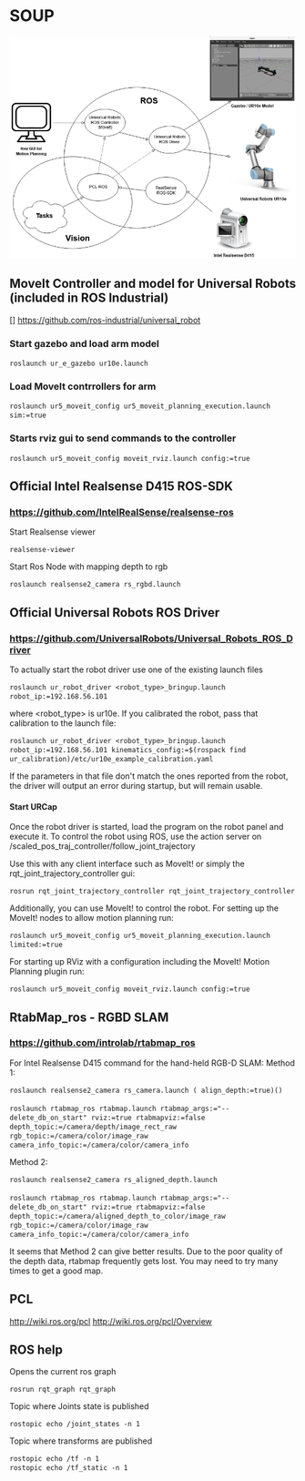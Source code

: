 # SOUP




![ROS_Diagram](/images/ros_diagram.png)




## MoveIt Controller and model for Universal Robots (included in ROS Industrial)
[]  https://github.com/ros-industrial/universal_robot

### Start gazebo and load arm model

    roslaunch ur_e_gazebo ur10e.launch

### Load MoveIt contrrollers for arm

    roslaunch ur5_moveit_config ur5_moveit_planning_execution.launch sim:=true

### Starts rviz gui to send commands to the controller

    roslaunch ur5_moveit_config moveit_rviz.launch config:=true




## Official Intel Realsense D415 ROS-SDK 
### https://github.com/IntelRealSense/realsense-ros
Start Realsense viewer
    
    realsense-viewer

Start Ros Node with mapping depth to rgb
    
    roslaunch realsense2_camera rs_rgbd.launch


## Official Universal Robots ROS Driver
### https://github.com/UniversalRobots/Universal_Robots_ROS_Driver

To actually start the robot driver use one of the existing launch files

    roslaunch ur_robot_driver <robot_type>_bringup.launch robot_ip:=192.168.56.101

where <robot_type> is ur10e. 
If you calibrated the robot, pass that calibration to the launch file:

    roslaunch ur_robot_driver <robot_type>_bringup.launch robot_ip:=192.168.56.101 kinematics_config:=$(rospack find ur_calibration)/etc/ur10e_example_calibration.yaml

If the parameters in that file don't match the ones reported from the robot, the driver will output an error during startup, but will remain usable.

#### Start URCap
Once the robot driver is started, load the program on the robot panel and execute it. 
To control the robot using ROS, use the action server on /scaled_pos_traj_controller/follow_joint_trajectory

Use this with any client interface such as MoveIt! or simply the rqt_joint_trajectory_controller gui:

    rosrun rqt_joint_trajectory_controller rqt_joint_trajectory_controller

Additionally, you can use MoveIt! to control the robot. For setting up the MoveIt! nodes to allow motion planning run:

    roslaunch ur5_moveit_config ur5_moveit_planning_execution.launch limited:=true

For starting up RViz with a configuration including the MoveIt! Motion Planning plugin run:

    roslaunch ur5_moveit_config moveit_rviz.launch config:=true



## RtabMap_ros - RGBD SLAM
### https://github.com/introlab/rtabmap_ros

For Intel Realsense D415 command for the hand-held RGB-D SLAM:
Method 1:
    
    roslaunch realsense2_camera rs_camera.launch ( align_depth:=true)()
    
    roslaunch rtabmap_ros rtabmap.launch rtabmap_args:="--delete_db_on_start" rviz:=true rtabmapviz:=false     depth_topic:=/camera/depth/image_rect_raw rgb_topic:=/camera/color/image_raw camera_info_topic:=/camera/color/camera_info

Method 2:

    roslaunch realsense2_camera rs_aligned_depth.launch

    roslaunch rtabmap_ros rtabmap.launch rtabmap_args:="--delete_db_on_start" rviz:=true rtabmapviz:=false depth_topic:=/camera/aligned_depth_to_color/image_raw rgb_topic:=/camera/color/image_raw camera_info_topic:=/camera/color/camera_info

It seems that Method 2 can give better results. Due to the poor quality of the depth data, rtabmap frequently gets lost. You may need to try many times to get a good map.

## PCL
http://wiki.ros.org/pcl
http://wiki.ros.org/pcl/Overview




## ROS help
Opens the current ros graph

    rosrun rqt_graph rqt_graph

Topic where Joints state is published  

    rostopic echo /joint_states -n 1

Topic where transforms are published

    rostopic echo /tf -n 1
    rostopic echo /tf_static -n 1

